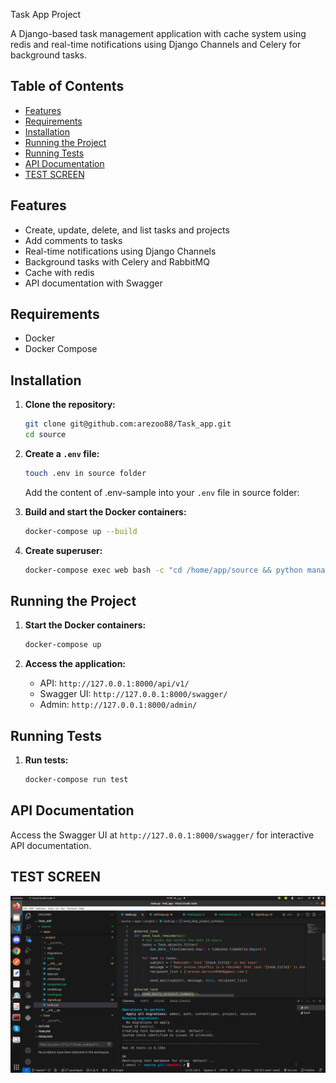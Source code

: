 Task App Project

A Django-based task management application with cache system using redis and real-time notifications using Django Channels and Celery for background tasks.

## Table of Contents

- [Features](#features)
- [Requirements](#requirements)
- [Installation](#installation)
- [Running the Project](#running-the-project)
- [Running Tests](#running-tests)
- [API Documentation](#api-documentation)
- [TEST SCREEN](#test_screen)

## Features

- Create, update, delete, and list tasks and projects
- Add comments to tasks
- Real-time notifications using Django Channels
- Background tasks with Celery and RabbitMQ
- Cache with redis
- API documentation with Swagger

## Requirements

- Docker
- Docker Compose

## Installation

1. **Clone the repository:**

   ```sh
   git clone git@github.com:arezoo88/Task_app.git
   cd source
   ```

2. **Create a `.env` file:**

   ```sh
   touch .env in source folder
   ```

   Add the content of .env-sample into your `.env` file in source folder:

3. **Build and start the Docker containers:**

   ```sh
   docker-compose up --build
   ```

4. **Create superuser:**

   ```sh
   docker-compose exec web bash -c "cd /home/app/source && python manage.py createsuperuser"
   ```

## Running the Project

1. **Start the Docker containers:**

   ```sh
   docker-compose up
   ```

2. **Access the application:**

   - API: `http://127.0.0.1:8000/api/v1/`
   - Swagger UI: `http://127.0.0.1:8000/swagger/`
   - Admin: `http://127.0.0.1:8000/admin/`

## Running Tests

1. **Run tests:**

   ```sh
   docker-compose run test
   ```

## API Documentation

Access the Swagger UI at `http://127.0.0.1:8000/swagger/` for interactive API documentation.

## TEST SCREEN

![Test Screen](https://github.com/arezoo88/Task_app/blob/master/source/assets/tests_screen.png)

